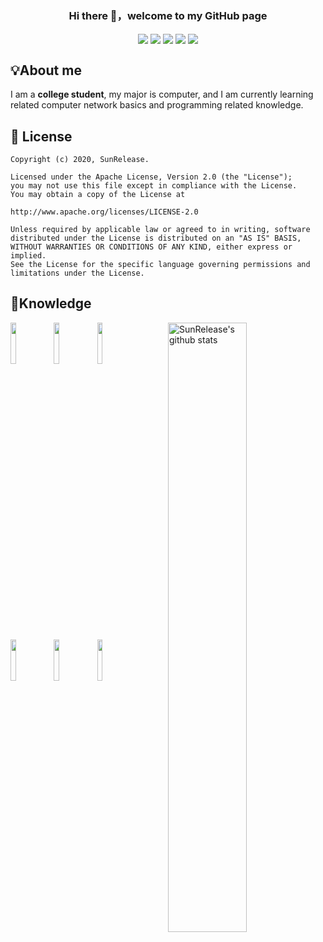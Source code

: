 <h3 align="center">Hi there 👋，welcome to my GitHub page</h3>
<p align="center">
  
  <img align="center" src="https://img.shields.io/badge/-CSS3-%231572B6?style=flat-square&logo=css3" />
  <img align="center" src="https://img.shields.io/badge/-JavaScript-%23CC6699?style=flat-square&logo=JavaScript&logoColor=ffffff" />
  <img align="center" src="https://img.shields.io/badge/-Python-black?style=flat-square&logo=Python" />
  <img align="center" src="https://img.shields.io/badge/-C-%2300BFFF?style=flat-square&logo=C&logoColor=ffffff" />
  <img align="center" src="https://img.shields.io/badge/-MongoDB-black?style=flat-square&logo=mongodb" />

</p>

## 💡About me

I am a **college student**, my major is computer, and I am currently learning related computer network basics and programming related knowledge.


## 📃 License

```
Copyright (c) 2020, SunRelease.

Licensed under the Apache License, Version 2.0 (the "License");
you may not use this file except in compliance with the License.
You may obtain a copy of the License at

http://www.apache.org/licenses/LICENSE-2.0

Unless required by applicable law or agreed to in writing, software
distributed under the License is distributed on an "AS IS" BASIS,
WITHOUT WARRANTIES OR CONDITIONS OF ANY KIND, either express or implied.
See the License for the specific language governing permissions and
limitations under the License.
```

## 📕Knowledge

<p>
  <a href="https://github.com/SunRelease">
    <img width="50%" align="right"  alt="SunRelease's github stats" src="https://github-readme-stats.vercel.app/api?username=SunRelease&show_icons=true&title_color=fff&icon_color=79ff97&text_color=9f9f9f&bg_color=151515" />
  </a>
  <code><img width="13%"  src="https://www.vectorlogo.zone/logos/python/python-ar21.svg"></code>
  <code><img width="13%" src="https://www.vectorlogo.zone/logos/mongodb/mongodb-ar21.svg"></code>
  <code><img width="13%" src="https://www.vectorlogo.zone/logos/java/java-ar21.svg"></code>
  <br />
  <code><img width="13%" src="https://www.vectorlogo.zone/logos/google_chrome/google_chrome-ar21.svg"></code>
  <code><img width="13%" src="https://www.vectorlogo.zone/logos/javascript/javascript-ar21.svg"></code>
  <code><img width="13%" src="https://www.vectorlogo.zone/logos/golang/golang-ar21.svg"></code>
  <br />
  
</p>
  


